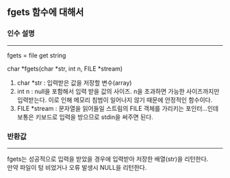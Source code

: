 ## fgets 함수에 대해서

### 인수 설명
___

fgets = file get string

char *fgets(char *str, int n, FILE *stream)  
1. char *str : 입력받은 값을 저장할 변수(array)
2. int n : null을 포함해서 입력 받을 값의 사이즈. n을 초과하면 가능한 사이즈까지만 입력받는다. 이로 인해 메모리 침범이 일어나지 않기 때문에 안정적인 함수이다. 
3. FILE *stream : 문자열을 읽어들일 스트림의 FILE 객체를 가리키는 포인터...인데 보통은 키보드로 입력을 방으므로 stdin을 써주면 된다.

### 반환값
___

fgets는 성공적으로 입력을 받았을 경우에 입력받아 저장한 배열(str)을 리턴한다.  
만약 파일이 텅 비었거나 오류 발생시 NULL을 리턴한다.
